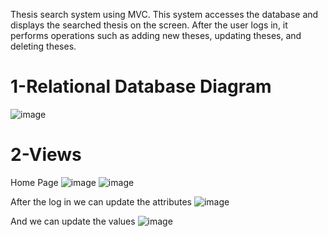 Thesis search system using MVC. This system accesses the database and displays the searched thesis on the screen. After the user logs in, it performs operations such as adding new theses, updating theses, and deleting theses.
# 1-Relational Database Diagram 
![image](https://github.com/emrecankahraman/DatabaseApp/assets/76225699/cdd55545-1657-4ccf-ab3a-7098f32ada46)


# 2-Views
Home Page
![image](https://github.com/emrecankahraman/DatabaseApp/assets/76225699/9873cda3-f14c-43e3-b382-b20fe245b068)
![image](https://github.com/emrecankahraman/DatabaseApp/assets/76225699/6ab59160-44a4-4712-abe3-6bab1ee4780f)

After the log in we can update the attributes
![image](https://github.com/emrecankahraman/DatabaseApp/assets/76225699/3b08bb62-037c-49cb-809f-5a3f9751bb1b)

And we can update the values 
![image](https://github.com/emrecankahraman/DatabaseApp/assets/76225699/958e6303-0792-46b0-96af-7df1cea9a37c)


